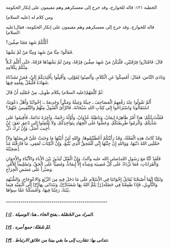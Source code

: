   الخطبة  ١٢١: قاله للخوارج، وقد خرج إلى معسكرهم وهم مقيمون على إنكار الحكومة	

ومن كلام له (عليه السلام)

قاله للخوارج، وقد خرج إلى معسكرهم وهم مقيمون على إنكار الحكومة، فقال(عليه السلام):

أَكُلُّكُمْ شَهِدَ مَعَنَا صِفِّينَ؟

فَقَالُوا: مِنَّا مَنْ شَهِدَ وَمِنَّا مَنْ لَمْ يَشْهَدْ.

قَالَ: فَامْتَازُوا فِرْقَتَيْنِ، فَلْيَكُنْ مَنْ شَهِدَ  صِفِّينَ فِرْقَةً، وَمَنْ لَمْ يَشْهَدْهَا فَرْقَةً، حَتَّى أُكَلِّمَ  كُـلاًّ مِنْكُمْ بِكَلاَمِهِ.

وَنَادَى النَّاسَ، فَقَالَ: أَمْسِكُوا عَنِ الْكَلاَمِ،  وَأَنْصِتُوا لِقَوْلِي، وَأَقْبِلُوا بِأَفْئِدَتِكُمْ إِلَيَّ، فَمَنْ  نَشَدْنَاهُ شَهَادَةً فَلْيَقُلْ بِعِلْمِهِ فِيهَا.

ثُمَّ كَلَّمَهُمْ(عليه السلام) بِكَلاَم طَوِيل، مِنْ جُمْلَتِهِ أَنْ قَالَ:

أَلَمْ تَقُولُوا عِنْدَ رَفْعِهِمُ الْمَصَاحِفَ ـ حِيلَةً  وَغِيلَةً وَمَكْراً وَخَدِيعَةً ـ: إِخْوانُنَا وَأَهْلُ دَعْوَتِنَا،  اسْتَقَالُونَا وَاسْتَرَاحُوا إِلى كِتَابِ اللهِ سُبْحَانَهُ،  فَالرَّأْيُ الْقَبُولُ مِنْهُمْ وَالتَّنْفِيسُ عَنْهُمْ؟

فَقُلْتُ لَكُمْ: هذَا أَمْرٌ ظَاهِرُهُ إِيمَانٌ،  وَبَاطِنُهُ عُدْوَانٌ، وَأَوَّلُهُ رَحْمَةٌ، وَآخِرُهُ نَدَامَةٌ،  فَأَقِيمُوا عَلى شَأْنِكُمْ، وَالْزمُوا طَرِيقَتَكُمْ، وَعَضُّوا عَلَى  الْجِهَادِ بِنَوَاجِذِكُمْ، وَلاَ تَلْتَفِتُوا إِلى نَاعِق نَعَقَ: إِنْ  أُجِيبَ أَضَلَّ، وَإِنْ تُرِكَ ذَلَّ.

[وَقَدْ كَانَتْ هذِهِ الْفَعْلَةُ، وَقَدْ رَأَيْتُكُمْ  أَعْطَيْتُمُوهَا، وَاللهِ لَئِنْ أَبَيْتُهَا مَا وَجَبَتْ عَلَيَّ  فَرِيضَتُهَا وَلاَ حَمَّلَنِي اللهُ ذَنْبَهَا، وَوَاللهِ إِنْ جِئْتُهَا  إِنِّي لَلْمُحِقُّ الَّذِي يُتَّبَعُ، وَإِنَّ الْكِتَابَ لَمَعِي، مَا  فَارَقْتُهُ مُذْ صَحِبْتُهُ].

فَلَقَدْ كُنَّا مَعَ رَسُولِ اللهِ(صلى الله عليه وآله)،  وَإِنَّ الْقَتْلَ لَيَدُورُ بَيْنَ الاْباءِ وَالاَْبْنَاءِ وِالاِْخوَانِ وَالْقَرَابَاتِ، فَمَا نَزْدَادُ عَلَى كُلِّ مُصِيبَة وَشِدَّة إِلاَّ  إِيمَاناً، وَمُضِيّاً عَلَى الْحَقِّ، وَتَسْلِيماً لِلاَْمْرِ، وَصَبْراً عَلَى مَضَضِ الْجِرَاحِ.

وَلكِنَّا إِنَّمَا أَصْبَحْنَا نُقَاتِلُ إِخْوَانَنَا فِي  الاِْسْلاَمِ عَلَى مَا دَخَلَ فِيهِ مِنَ الزَّيْغِ وَالاعْوِجَاجِ،  وَالشُّبْهَةِ وَالتَّأْوِيلِ، فَإِذَا طَمِعْنَا فِي خَصْلَة[[١\]](https://arabic.balaghah.net/node/572#_ftn1) يَلُمُّ اللهُ بِهَا شَعَثَنَا[[٢\]](https://arabic.balaghah.net/node/572#_ftn2)، وَنَتَدَانَى بِهَا[[٣\]](https://arabic.balaghah.net/node/572#_ftn3) إِلَى الْبَقِيَّةِ فِيَما بَيْنَنَا، رَغِبْنَا فِيهَا، وَأَمْسَكْنَا عَمَّا سِوَاهَا.

##### -------------------------------------------------

##### [[١\]](https://arabic.balaghah.net/node/572#_ftnref1) . المراد من الخَصْلة ـ بفتح الخاء ـ هنا: الوسيلة.

##### [[٢\]](https://arabic.balaghah.net/node/572#_ftnref2) . لمّ شَعَثَهُ: جمع أمره.

##### [[٣\]](https://arabic.balaghah.net/node/572#_ftnref3) . نتدانى بها: نتقارب إلى ما بقي بيننا من علائق الارتباط.

​	     
